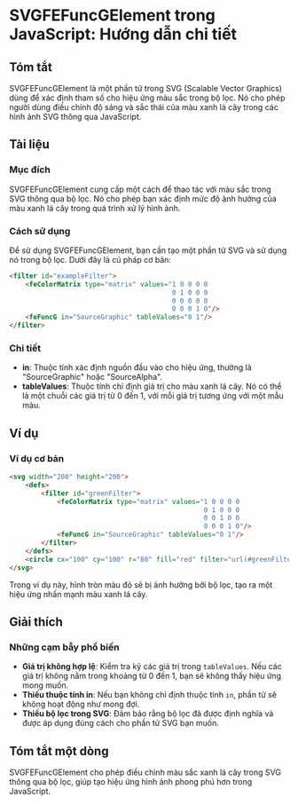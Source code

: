 <!--
Meta Description: # SVGFEFuncGElement trong JavaScript: Hướng dẫn chi tiết ## Tóm tắt SVGFEFuncGElement là một phần tử trong SVG (Scalable Vector Graphics) dùng để xác ...
Meta Keywords: trong, svg, màu, một, cho
-->

# SVGFEFuncGElement trong JavaScript: Hướng dẫn chi tiết

## Tóm tắt
SVGFEFuncGElement là một phần tử trong SVG (Scalable Vector Graphics) dùng để xác định tham số cho hiệu ứng màu sắc trong bộ lọc. Nó cho phép người dùng điều chỉnh độ sáng và sắc thái của màu xanh lá cây trong các hình ảnh SVG thông qua JavaScript.

## Tài liệu
### Mục đích
SVGFEFuncGElement cung cấp một cách để thao tác với màu sắc trong SVG thông qua bộ lọc. Nó cho phép bạn xác định mức độ ảnh hưởng của màu xanh lá cây trong quá trình xử lý hình ảnh.

### Cách sử dụng
Để sử dụng SVGFEFuncGElement, bạn cần tạo một phần tử SVG và sử dụng nó trong bộ lọc. Dưới đây là cú pháp cơ bản:

```html
<filter id="exampleFilter">
    <feColorMatrix type="matrix" values="1 0 0 0 0
                                         0 1 0 0 0
                                         0 0 0 0 0
                                         0 0 0 1 0"/>
    <feFuncG in="SourceGraphic" tableValues="0 1"/>
</filter>
```

### Chi tiết
- **in**: Thuộc tính xác định nguồn đầu vào cho hiệu ứng, thường là "SourceGraphic" hoặc "SourceAlpha".
- **tableValues**: Thuộc tính chỉ định giá trị cho màu xanh lá cây. Nó có thể là một chuỗi các giá trị từ 0 đến 1, với mỗi giá trị tương ứng với một mẫu màu.

## Ví dụ
### Ví dụ cơ bản
```html
<svg width="200" height="200">
    <defs>
        <filter id="greenFilter">
            <feColorMatrix type="matrix" values="1 0 0 0 0
                                                 0 1 0 0 0
                                                 0 0 1 0 0
                                                 0 0 0 1 0"/>
            <feFuncG in="SourceGraphic" tableValues="0 1"/>
        </filter>
    </defs>
    <circle cx="100" cy="100" r="80" fill="red" filter="url(#greenFilter)"/>
</svg>
```
Trong ví dụ này, hình tròn màu đỏ sẽ bị ảnh hưởng bởi bộ lọc, tạo ra một hiệu ứng nhấn mạnh màu xanh lá cây.

## Giải thích
### Những cạm bẫy phổ biến
- **Giá trị không hợp lệ**: Kiểm tra kỹ các giá trị trong `tableValues`. Nếu các giá trị không nằm trong khoảng từ 0 đến 1, bạn sẽ không thấy hiệu ứng mong muốn.
- **Thiếu thuộc tính in**: Nếu bạn không chỉ định thuộc tính `in`, phần tử sẽ không hoạt động như mong đợi.
- **Thiếu bộ lọc trong SVG**: Đảm bảo rằng bộ lọc đã được định nghĩa và được áp dụng đúng cách cho phần tử SVG bạn muốn.

## Tóm tắt một dòng
SVGFEFuncGElement cho phép điều chỉnh màu sắc xanh lá cây trong SVG thông qua bộ lọc, giúp tạo hiệu ứng hình ảnh phong phú hơn trong JavaScript.